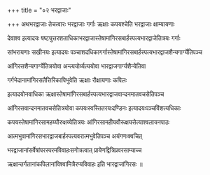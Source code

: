 +++
title = "०२ भरद्वाजाः"

+++
अथभरद्वाजाः तेचत्वारः भरद्वाजाः गर्गाः ऋक्षाः कपयश्चेति भरद्वाजाः क्षाम्यायणाः

देवाश्व इत्यादयः षष्ट्युत्तरशताधिकाभरद्वाजास्तेषामांगिरसबार्हस्पत्यभारद्वाजेतित्रयः गर्गाः

सांभरायणाः सखीनयः इत्यादयः पञ्चाशदधिकागर्गास्तेषामांगिरसबार्हस्पत्यभारद्वाजशैन्यगार्ग्येतिपञ्च

आंगिरसशैन्यगार्ग्येतित्रयोवा अन्त्ययोर्व्यत्ययोवा भारद्वाजगार्ग्यशैन्येतिवा

गर्गभेदानामांगिरसतैत्तिरिकापिभुवेति ऋक्षाः रौक्षायणाः कपिलः

इत्यादयोनवाधिका ऋक्षास्तेषामांगिरसबार्हस्पत्यभारद्वाजवान्दनमातवचसेतिपञ्च

आंगिरसवान्दनमातवचसेतित्रयोवा कपयःस्वस्तितरयःदण्डिनः इत्यादयःपञ्चविंशत्यधिकाः

कपयस्तेषामांगिरसामहय्यौरुक्षय्येतित्रयः आंगिरसामहीयवौरूक्षयसेत्याश्वलायनपाठः

आत्मभुवामांगिरसभारद्वाजबार्हस्पत्यवरात्मभुवेतिपञ्च अयंगणःक्वचित्

भरद्वाजानांसर्वेषांपरस्परमविवाहःसगोत्रत्वात् प्रायेणद्वित्रिप्रवरसाम्याच्च

ऋक्षान्तर्गतानांकपिलानांविश्वामित्रैरप्यविवाहः इति भारद्वाजांगिरसः ॥
